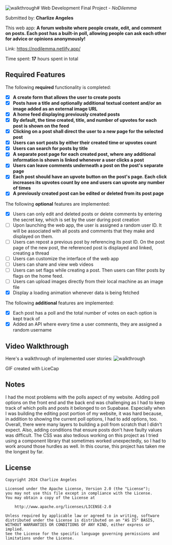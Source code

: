 ![walkthrough](https://github.com/charlilize/no-dilemma/assets/148724296/203fe1d3-0406-4349-855c-74e24aca923e)# Web Development Final Project - *NoDilemma*

Submitted by: **Charlize Angeles**

This web app: **A forum website where people create, edit, and comment on posts. Each post has a built-in poll, allowing people can ask each other for advice or opinions anonymously!**

Link: https://nodilemma.netlify.app/

Time spent: **17** hours spent in total

## Required Features

The following **required** functionality is completed:

- [X] **A create form that allows the user to create posts**
- [X] **Posts have a title and optionally additional textual content and/or an image added as an external image URL**
- [X] **A home feed displaying previously created posts**
- [X] **By default, the time created, title, and number of upvotes for each post is shown on the feed**
- [X] **Clicking on a post shall direct the user to a new page for the selected post**
- [X] **Users can sort posts by either their created time or upvotes count**
- [X] **Users can search for posts by title**
- [X] **A separate post page for each created post, where any additional information is shown is linked whenever a user clicks a post**
- [X] **Users can leave comments underneath a post on the post's separate page**
- [X] **Each post should have an upvote button on the post's page. Each click increases its upvotes count by one and users can upvote any number of times**
- [X] **A previously created post can be edited or deleted from its post page**

The following **optional** features are implemented:

- [X] Users can only edit and deleted posts or delete comments by entering the secret key, which is set by the user during post creation
- [ ] Upon launching the web app, the user is assigned a random user ID. It will be associated with all posts and comments that they make and displayed on them.
- [ ] Users can repost a previous post by referencing its post ID. On the post page of the new post, the referenced post is displayed and linked, creating a thread
- [ ] Users can customize the interface of the web app
- [ ] Users can share and view web videos
- [ ] Users can set flags while creating a post. Then users can filter posts by flags on the home feed.
- [ ] Users can upload images directly from their local machine as an image file
- [X] Display a loading animation whenever data is being fetched

The following **additional** features are implemented:

* [X] Each post has a poll and the total number of votes on each option is kept track of
* [X] Added an API where every time a user comments, they are assigned a random username

## Video Walkthrough

Here's a walkthrough of implemented user stories:
![walkthrough](https://github.com/charlilize/no-dilemma/assets/148724296/98d988dc-4b78-4caa-91c3-722e627a3a94)

GIF created with LiceCap 

## Notes

I had the most problems with the polls aspect of my website. Adding poll options on the front end and the back end was challenging as I had to keep track of which polls and posts it belonged to on Supabase. Especially when I was building the editing post portion of my website, it was hard because, in addition to showing the current poll options, I had to add options, too. Overall, there were many layers to building a poll from scratch that I didn't expect. Also, adding conditions that ensure posts don't have faulty values was difficult. The CSS was also tedious working on this project as I tried using a component library that sometimes worked unexpectedly, so I had to work around those hurdles as well. In this course, this project has taken me the longest by far.

## License

    Copyright 2024 Charlize Angeles

    Licensed under the Apache License, Version 2.0 (the "License");
    you may not use this file except in compliance with the License.
    You may obtain a copy of the License at

        http://www.apache.org/licenses/LICENSE-2.0

    Unless required by applicable law or agreed to in writing, software
    distributed under the License is distributed on an "AS IS" BASIS,
    WITHOUT WARRANTIES OR CONDITIONS OF ANY KIND, either express or implied.
    See the License for the specific language governing permissions and
    limitations under the License.
